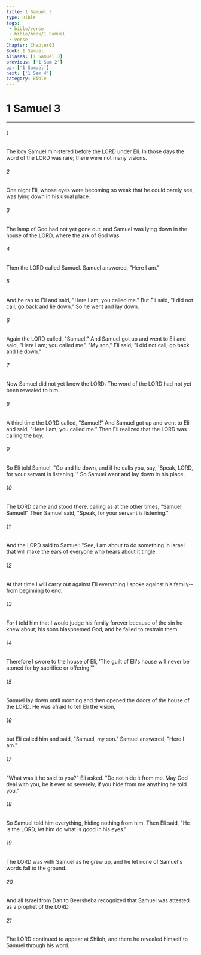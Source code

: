```yaml
---
title: 1 Samuel 3
type: Bible
tags:
 - bible/verse
 - bible/book/1 Samuel
 - verse
Chapter: Chapter03
Book: 1 Samuel
Aliases: [1 Samuel 3]
previous: ['1 Sam 2']
up: ['1 Samuel']
next: ['1 Sam 4']
category: Bible
---
```

# 1 Samuel 3

***


###### 1 
The boy Samuel ministered before the LORD under Eli. In those days the word of the LORD was rare; there were not many visions. 

###### 2 
One night Eli, whose eyes were becoming so weak that he could barely see, was lying down in his usual place. 

###### 3 
The lamp of God had not yet gone out, and Samuel was lying down in the house of the LORD, where the ark of God was. 

###### 4 
Then the LORD called Samuel. Samuel answered, "Here I am." 

###### 5 
And he ran to Eli and said, "Here I am; you called me." But Eli said, "I did not call; go back and lie down." So he went and lay down. 

###### 6 
Again the LORD called, "Samuel!" And Samuel got up and went to Eli and said, "Here I am; you called me." "My son," Eli said, "I did not call; go back and lie down." 

###### 7 
Now Samuel did not yet know the LORD: The word of the LORD had not yet been revealed to him. 

###### 8 
A third time the LORD called, "Samuel!" And Samuel got up and went to Eli and said, "Here I am; you called me." Then Eli realized that the LORD was calling the boy. 

###### 9 
So Eli told Samuel, "Go and lie down, and if he calls you, say, 'Speak, LORD, for your servant is listening.'" So Samuel went and lay down in his place. 

###### 10 
The LORD came and stood there, calling as at the other times, "Samuel! Samuel!" Then Samuel said, "Speak, for your servant is listening." 

###### 11 
And the LORD said to Samuel: "See, I am about to do something in Israel that will make the ears of everyone who hears about it tingle. 

###### 12 
At that time I will carry out against Eli everything I spoke against his family--from beginning to end. 

###### 13 
For I told him that I would judge his family forever because of the sin he knew about; his sons blasphemed God, and he failed to restrain them. 

###### 14 
Therefore I swore to the house of Eli, 'The guilt of Eli's house will never be atoned for by sacrifice or offering.'" 

###### 15 
Samuel lay down until morning and then opened the doors of the house of the LORD. He was afraid to tell Eli the vision, 

###### 16 
but Eli called him and said, "Samuel, my son." Samuel answered, "Here I am." 

###### 17 
"What was it he said to you?" Eli asked. "Do not hide it from me. May God deal with you, be it ever so severely, if you hide from me anything he told you." 

###### 18 
So Samuel told him everything, hiding nothing from him. Then Eli said, "He is the LORD; let him do what is good in his eyes." 

###### 19 
The LORD was with Samuel as he grew up, and he let none of Samuel's words fall to the ground. 

###### 20 
And all Israel from Dan to Beersheba recognized that Samuel was attested as a prophet of the LORD. 

###### 21 
The LORD continued to appear at Shiloh, and there he revealed himself to Samuel through his word. 

